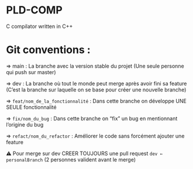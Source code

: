 # PLD-COMP
C compilator written in C++

# Git conventions :

⇒ main : La branche avec la version stable du projet (Une seule personne qui push sur master)

⇒ dev : La branche où tout le monde peut merge après avoir fini sa feature (C’est la branche sur laquelle on se base pour créer une nouvelle branche)

⇒ `feat/nom_de_la_fonctionnalité` : Dans cette branche on développe UNE SEULE fonctionnalité 

⇒ `fix/nom_du_bug` : Dans cette branche on “fix” un bug en mentionnant l’origine du bug

⇒ `refact/nom_du_refactor` : Améliorer le code sans forcément ajouter une feature

⚠️ Pour merge sur dev CREER TOUJOURS une pull request `dev ← personalBranch` (2 personnes valident avant le merge)
